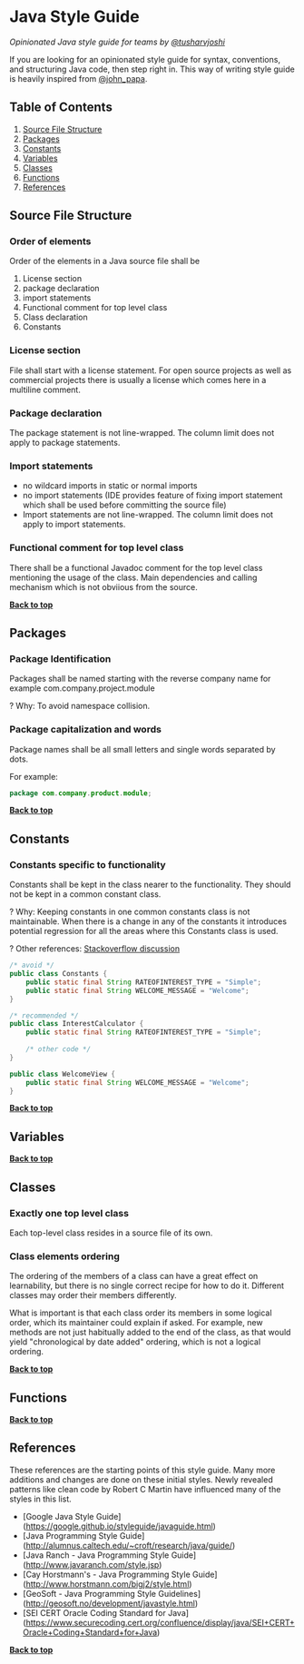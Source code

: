 # Java Style Guide

*Opinionated Java style guide for teams by [@tusharvjoshi](//twitter.com/tusharvjoshi)*

If you are looking for an opinionated style guide for syntax, conventions, and structuring Java code, then step right in. This way of writing style guide is heavily inspired from [@john_papa](//twitter.com/john_papa). 

## Table of Contents

  1. [Source File Structure](#source-file-structure)
  1. [Packages](#packages)
  1. [Constants](#constants)
  1. [Variables](#variables)
  1. [Classes](#classes)
  1. [Functions](#functions)
  1. [References](#references)
  
## Source File Structure

### Order of elements

Order of the elements in a Java source file shall be

  1. License section
  1. package declaration
  1. import statements
  1. Functional comment for top level class
  1. Class declaration
  1. Constants
  
### License section

  File shall start with a license statement.  For open source projects as well as commercial projects there is usually a license which comes here in a multiline comment.
  
### Package declaration

  The package statement is not line-wrapped. The column limit does not apply to package statements.
  
### Import statements

  - no wildcard imports in static or normal imports
  - no import statements (IDE provides feature of fixing import statement which shall be used before committing the source file)
  - Import statements are not line-wrapped. The column limit does not apply to import statements.
  
### Functional comment for top level class

  There shall be a functional Javadoc comment for the top level class mentioning the usage of the class.  Main dependencies and calling mechanism which is not obviious from the source.

**[Back to top](#table-of-contents)**

## Packages

### Package Identification

Packages shall be named starting with the reverse company name
for example com.company.project.module

? Why: To avoid namespace collision.

### Package capitalization and words

Package names shall be all small letters and single words 
separated by dots.

For example:
```java
package com.company.product.module;
```

**[Back to top](#table-of-contents)**

## Constants
### Constants specific to functionality

Constants shall be kept in the class nearer to the functionality.  They should not be kept in a common constant class.

? Why: Keeping constants in one common constants class is not maintainable.  When there is a change in any of the constants it introduces potential regression for all the areas where this Constants class is used.

? Other references: [Stackoverflow discussion](//stackoverflow.com/questions/66066/what-is-the-best-way-to-implement-constants-in-java/66076#66076)

```java
/* avoid */
public class Constants {
	public static final String RATEOFINTEREST_TYPE = "Simple";
	public static final String WELCOME_MESSAGE = "Welcome";
}
```

```java
/* recommended */
public class InterestCalculator {
	public static final String RATEOFINTEREST_TYPE = "Simple";
	
	/* other code */
}

public class WelcomeView {
	public static final String WELCOME_MESSAGE = "Welcome";
}
```

**[Back to top](#table-of-contents)**

## Variables

**[Back to top](#table-of-contents)**
  
## Classes

### Exactly one top level class

  Each top-level class resides in a source file of its own.
  
###  Class elements ordering

The ordering of the members of a class can have a great effect on learnability, but there is no single correct recipe for how to do it. Different classes may order their members differently.

What is important is that each class order its members in some logical order, which its maintainer could explain if asked. For example, new methods are not just habitually added to the end of the class, as that would yield "chronological by date added" ordering, which is not a logical ordering. 

**[Back to top](#table-of-contents)** 

## Functions

**[Back to top](#table-of-contents)**

## References

These references are the starting points of this style guide.  Many more additions and changes are done on these initial styles.  Newly revealed patterns like clean code by Robert C Martin have influenced many of the styles in this list.

  - [Google Java Style Guide] (https://google.github.io/styleguide/javaguide.html)
  - [Java Programming Style Guide] (http://alumnus.caltech.edu/~croft/research/java/guide/)
  - [Java Ranch - Java Programming Style Guide] (http://www.javaranch.com/style.jsp)
  - [Cay Horstmann's - Java Programming Style Guide] (http://www.horstmann.com/bigj2/style.html)
  - [GeoSoft - Java Programming Style Guidelines] (http://geosoft.no/development/javastyle.html)
  - [SEI CERT Oracle Coding Standard for Java] (https://www.securecoding.cert.org/confluence/display/java/SEI+CERT+Oracle+Coding+Standard+for+Java)
  
**[Back to top](#table-of-contents)**  
